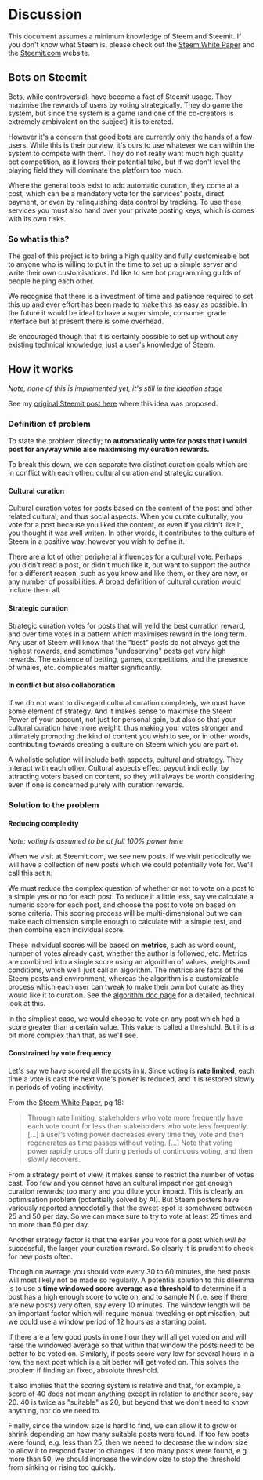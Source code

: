 # Discussion

This document assumes a minimum knowledge of Steem and Steemit. If you don't know what Steem is, please check out the [Steem White Paper](https://steem.io/SteemWhitePaper.pdf) and the [Steemit.com](https://steemit.com) website.

## Bots on Steemit

Bots, while controversial, have become a fact of Steemit usage. They maximise the rewards of users by voting strategically. They do game the system, but since the system is a game (and one of the co-creators is extremely ambivalent on the subject) it is tolerated.

However it's a concern that good bots are currently only the hands of a few users. While this is their purview, it's ours to use whatever we can within the system to compete with them. They do not really want much high quality bot competition, as it lowers their potential take, but if we don't level the playing field they will dominate the platform too much.

Where the general tools exist to add automatic curation, they come at a cost, which can be a mandatory vote for the services' posts, direct payment, or even by relinquishing data control by tracking. To use these services you must also hand over your private posting keys, which is comes with its own risks.

### So what is this?

The goal of this project is to bring a high quality and fully customisable bot to anyone who is willing to put in the time to set up a simple server and write their own customisations. I'd like to see bot programming guilds of people helping each other.

We recognise that there is a investment of time and patience required to set this up and ever effort has been made to make this as easy as possible. In the future it would be ideal to have a super simple, consumer grade interface but at present there is some overhead.

Be encouraged though that it is certainly possible to set up without any existing technical knowledge, just a user's knowledge of Steem.

## How it works

_Note, none of this is implemented yet, it's still in the ideation stage_

See my [original Steemit post here](https://steemit.com/curation/@personz/5qnnnx-free-open-source-steemit-bot-proposal-and-question) where this idea was proposed.

### Definition of problem

To state the problem directly; **to automatically vote for posts that I would post for anyway while also maximising my curation rewards.**

To break this down, we can separate two distinct curation goals which are in conflict with each other: cultural curation and strategic curation.

#### Cultural curation

Cultural curation votes for posts based on the content of the post and other related cultural, and thus social aspects. When you curate culturally, you vote for a post because you liked the content, or even if you didn't like it, you thought it was well writen. In other words, it contributes to the culture of Steem in a positive way, however you wish to define it.

There are a lot of other peripheral influences for a cultural vote. Perhaps you didn't read a post, or didn't much like it, but want to support the author for a different reason, such as you know and like them, or they are new, or any number of possibilities. A broad definition of cultural curation would include them all.

#### Strategic curation

Strategic curation votes for posts that will yeild the best curration reward, and over time votes in a pattern which maximises reward in the long term. Any user of Steem will know that the "best" posts do not always get the highest rewards, and sometimes "undeserving" posts get very high rewards. The existence of betting, games, competitions, and the presence of whales, etc. complicates matter significantly.

#### In conflict but also collaboration

If we do not want to disregard cultural curation completely, we must have some element of strategy. And it makes sense to maximise the Steem Power of your account, not just for personal gain, but also so that your cultural curation have more weight, thus making your votes stronger and ultimately promoting the kind of content you wish to see, or in other words, contributing towards creating a culture on Steem which you are part of.

A wholistic solution will include both aspects, cultural and strategy. They interact with each other. Cultural aspects effect payout indirectly, by attracting voters based on content, so they will always be worth considering even if one is concerned purely with curation rewards.

### Solution to the problem

#### Reducing complexity

_Note: voting is assumed to be at full 100% power here_

When we visit at Steemit.com, we see new posts. If we visit periodically we will have a collection of new posts which we could potentially vote for. We'll call this set ```N```.

We must reduce the complex question of whether or not to vote on a post to a simple yes or no for each post. To reduce it a little less, say we calculate a numeric score for each post, and choose the post to vote on based on some criteria. This scoring process will be multi-dimensional but we can make each dimension simple enough to calculate with a simple test, and then combine each individual score.

These individual scores will be based on **metrics**, such as word count, number of votes already cast, whether the author is followed, etc. Metrics are combined into a single score using an algorithm of values, weights and conditions, which we'll just call an algorithm. The metrics are facts of the Steem posts and environment, whereas the algorithm is a customizable process which each user can tweak to make their own bot curate as they would like it to curation. See the [algorithm doc page](/docs/algorithm.md) for a detailed, technical look at this.

In the simpliest case, we would choose to vote on any post which had a score greater than a certain value. This value is called a threshold. But it is a bit more complex than that, as we'll see.

#### Constrained by vote frequency

Let's say we have scored all the posts in ```N```. Since voting is **rate limited**, each time a vote is cast the next vote's power is reduced, and it is restored slowly in periods of voting inactivity.

From the [Steem White Paper](https://steem.io/SteemWhitePaper.pdf), pg 18:

> Through rate limiting, stakeholders who vote more frequently have each vote count for less than stakeholders who vote less frequently. [...] a user’s voting power decreases every time they vote and then regenerates as time passes without voting. [...] Note that voting power rapidly drops off during periods of continuous voting, and then slowly recovers.

From a strategy point of view, it makes sense to restrict the number of votes cast. Too few and you cannot have an cultural impact nor get enough curation rewards; too many and you dilute your impact. This is clearly an optimisation problem (potentially solved by AI). But Steem posters have variously reported annecdotally that the sweet-spot is somehwere between 25 and 50 per day. So we can make sure to try to vote at least 25 times and no more than 50 per day.

Another strategy factor is that the earlier you vote for a post which _will be_ successful, the larger your curation reward. So clearly it is prudent to check for new posts often.

Though on average you should vote every 30 to 60 minutes, the best posts will most likely not be made so regularly. A potential solution to this dilemma is to use a **time windowed score average as a threshold** to determine if a post has a high enough score to vote on, and to sample N (i.e. see if there are new posts) very often, say every 10 minutes. The window length will be an important factor which will require manual tweaking or optimisation, but we could use a window period of 12 hours as a starting point.

If there are a few good posts in one hour they will all get voted on and will raise the windowed average so that within that window the posts need to be better to be voted on. Similarly, if posts score very low for several hours in a row, the next post which is a bit better will get voted on. This solves the problem if finding an fixed, absolute threshold.

It also implies that the scoring system is relative and that, for example, a score of 40 does not mean anything except in relation to another score, say 20. 40 is twice as "suitable" as 20, but beyond that we don't need to know anything, nor do we need to.

Finally, since the window size is hard to find, we can allow it to grow or shrink depending on how many suitable posts were found. If too few posts were found, e.g. less than 25, then we neeed to decrease the window size to allow it to respond faster to changes. If too many posts were found, e.g. more than 50, we should increase the window size to stop the threshold from sinking or rising too quickly.